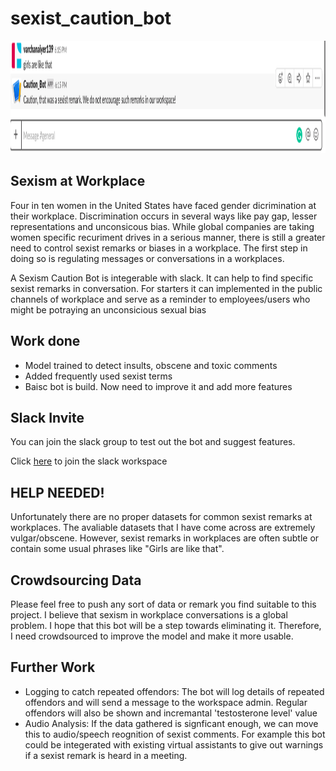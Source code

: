 # sexist_caution_bot

<p align="center">
<img src="img/slack_bot.png" width="900" height="180" />
</p>


## Sexism at Workplace
Four in ten women in the United States have faced gender dicrimination at their workplace. Discrimination occurs in several ways like pay gap, lesser representations and unconsicous bias. While global companies are taking women specific recuriment drives in a serious manner, there is still a greater need to control sexist remarks or biases in a workplace. The first step in doing so is regulating messages or conversations in a workplaces.

A Sexism Caution Bot is integerable with slack. It can help to find specific sexist remarks in conversation. For starters it can implemented in the public channels of workplace and serve as a reminder to employees/users who might be potraying an unconsicious sexual bias

## Work done
- Model trained to detect insults, obscene and toxic comments
- Added frequently used sexist terms
- Baisc bot is build. Now need to improve it and add more features

## Slack Invite

You can join the slack group to test out the bot and suggest features.

Click [here](https://join.slack.com/t/sexist-caution-bot/shared_invite/enQtNTQyNzE1MzMxODE1LTZiNDJjYWZjZWU1ZDIwOGQ1ZGY3NTE2YWUxY2RlY2NjMGIzMmRjMmFjYmJlNjkwNTc2MTU4ZTVjMjA0NGFkZWM) to join the slack workspace

## HELP NEEDED!
Unfortunately there are no proper datasets for common sexist remarks at workplaces. The avaliable datasets that I have come across are extremely vulgar/obscene. However, sexist remarks in workplaces are often subtle or contain some usual phrases like "Girls are like that".

## Crowdsourcing Data
Please feel free to push any sort of data or remark you find suitable to this project. I believe that sexism in workplace conversations is a global problem. I hope that this bot will be a step towards eliminating it. Therefore, I need crowdsourced to improve the model and make it more usable.

## Further Work
- Logging to catch repeated offendors: The bot will log details of repeated offendors and will send a message to the workspace admin. Regular offendors will also be shown and incremantal 'testosterone level' value
- Audio Analysis: If the data gathered is signficant enough, we can move this to audio/speech reognition of sexist comments. For example this bot could be integerated with existing virtual assistants to give out warnings if a sexist remark is heard in a meeting.
